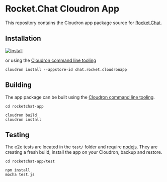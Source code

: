 # Rocket.Chat Cloudron App

This repository contains the Cloudron app package source for [Rocket.Chat](https://github.com/RocketChat/Rocket.Chat).

## Installation

[![Install](https://cloudron.io/img/button32.png)](https://cloudron.io/button.html?app=chat.rocket.cloudronapp)

or using the [Cloudron command line tooling](https://cloudron.io/references/cli.html)

```
cloudron install --appstore-id chat.rocket.cloudronapp
```

## Building

The app package can be built using the [Cloudron command line tooling](https://cloudron.io/references/cli.html).

```
cd rocketchat-app

cloudron build
cloudron install
```

## Testing

The e2e tests are located in the `test/` folder and require [nodejs](http://nodejs.org/). They are creating a fresh build, install the app on your Cloudron, backup and restore. 

```
cd rocketchat-app/test

npm install
mocha test.js
```
